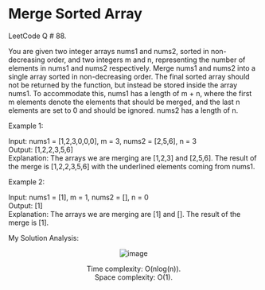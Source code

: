 # Merge Sorted Array

LeetCode Q # 88.

You are given two integer arrays nums1 and nums2, sorted in non-decreasing order, and two integers m and n, representing the number of elements in nums1 and nums2 respectively.
Merge nums1 and nums2 into a single array sorted in non-decreasing order.
The final sorted array should not be returned by the function, but instead be stored inside the array nums1. To accommodate this, nums1 has a length of m + n, where the first m elements denote the elements that should be merged, and the last n elements are set to 0 and should be ignored. nums2 has a length of n.

Example 1:

Input: nums1 = [1,2,3,0,0,0], m = 3, nums2 = [2,5,6], n = 3</br>
Output: [1,2,2,3,5,6]</br>
Explanation: The arrays we are merging are [1,2,3] and [2,5,6].
The result of the merge is [1,2,2,3,5,6] with the underlined elements coming from nums1.

Example 2:

Input: nums1 = [1], m = 1, nums2 = [], n = 0</br>
Output: [1]</br>
Explanation: The arrays we are merging are [1] and [].
The result of the merge is [1].

My Solution Analysis:

<div align = "center">

  ![image](https://github.com/xo-azeem/Merge-Sorted-Array-LeetCode/assets/171427226/7814693d-ab35-4d25-a42f-6afbdaaf8aca)

  Time complexity: O(nlog(n)).</br>Space complexity: O(1).
</div>
